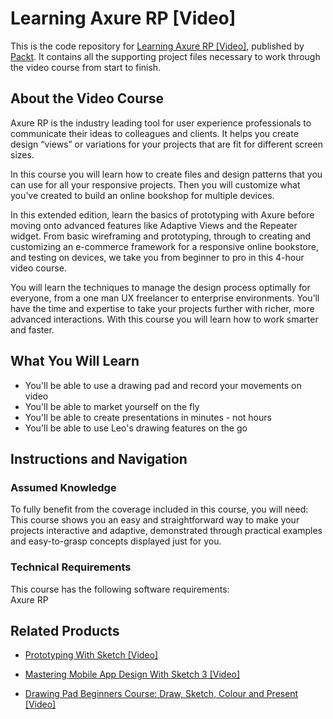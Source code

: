 # Learning Axure RP [Video]
This is the code repository for [Learning Axure RP [Video]](https://www.packtpub.com/web-development/learning-axure-rp-video?utm_source=github&utm_medium=repository&utm_campaign=9781783559541), published by [Packt](https://www.packtpub.com/?utm_source=github). It contains all the supporting project files necessary to work through the video course from start to finish.
## About the Video Course
Axure RP is the industry leading tool for user experience professionals to communicate their ideas to colleagues and clients. It helps you create design “views” or variations for your projects that are fit for different screen sizes.

In this course you will learn how to create files and design patterns that you can use for all your responsive projects. Then you will customize what you’ve created to build an online bookshop for multiple devices.

In this extended edition, learn the basics of prototyping with Axure before moving onto advanced features like Adaptive Views and the Repeater widget. From basic wireframing and prototyping, through to creating and customizing an e-commerce framework for a responsive online bookstore, and testing on devices, we take you from beginner to pro in this 4-hour video course.

You will learn the techniques to manage the design process optimally for everyone, from a one man UX freelancer to enterprise environments. You’ll have the time and expertise to take your projects further with richer, more advanced interactions. With this course you will learn how to work smarter and faster.

<H2>What You Will Learn</H2>
<DIV class=book-info-will-learn-text>
<UL>
<LI>You'll be able to use a drawing pad and record your movements on video 
<LI>You'll be able to market yourself on the fly 
<LI>You'll be able to create presentations in minutes - not hours 
<LI>You'll be able to use Leo's drawing features on the go </LI></UL></DIV>

## Instructions and Navigation
### Assumed Knowledge
To fully benefit from the coverage included in this course, you will need:<br/>
This course shows you an easy and straightforward way to make your projects interactive and adaptive, demonstrated through practical examples and easy-to-grasp concepts displayed just for you.
### Technical Requirements
This course has the following software requirements:<br/>
Axure RP

## Related Products
* [Prototyping With Sketch [Video]](https://www.packtpub.com/application-development/prototyping-sketch-video?utm_source=github&utm_medium=repository&utm_campaign=9781788993418)

* [Mastering Mobile App Design With Sketch 3 [Video]](https://www.packtpub.com/application-development/mastering-mobile-app-design-sketch-3-video?utm_source=github&utm_medium=repository&utm_campaign=9781838551681)

* [Drawing Pad Beginners Course: Draw, Sketch, Colour and Present [Video]](https://www.packtpub.com/web-development/drawing-pad-beginners-course-draw-sketch-colour-and-present-video?utm_source=github&utm_medium=repository&utm_campaign=9781789616927)

